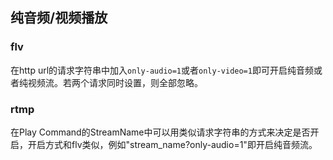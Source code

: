 ## 纯音频/视频播放

### flv

在http url的请求字符串中加入`only-audio=1`或者`only-video=1`即可开启纯音频或者纯视频流。若两个请求同时设置，则全部忽略。

### rtmp

在Play Command的StreamName中可以用类似请求字符串的方式来决定是否开启，开启方式和flv类似，例如"stream_name?only-audio=1"即开启纯音频流。
